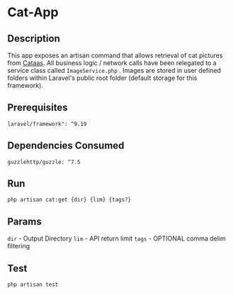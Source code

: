 # Cat-App

## Description

This app exposes an artisan command that allows retrieval of
cat pictures from [Cataas](cataas.com). All business logic / network calls have been relegated to a service class called
`ImageService.php` . Images are stored in user defined folders within Laravel's public root folder (default storage for this framework).

## Prerequisites

`laravel/framework": ^9.19`

## Dependencies Consumed

`guzzlehttp/guzzle: ^7.5`

## Run

`php artisan cat:get {dir} {lim} {tags?}`

## Params

`dir` - Output Directory
`lim` - API return limit
`tags` - OPTIONAL comma delim filtering

## Test

`php artisan test`
